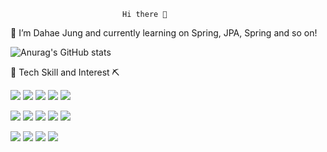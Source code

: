                              Hi there 👋

🐤 I’m Dahae Jung and currently learning on Spring, JPA, Spring and so on!
      
      
![Anurag's GitHub stats](https://github-readme-stats.vercel.app/api?username=jungdahae1225&show_icons=true&theme=aura_dark)

🔨 Tech Skill and Interest ⛏

<img src="https://img.shields.io/badge/JAVA-orange?style=flat-square&logo=Java&logoColor=FECC00"/> <img src="https://img.shields.io/badge/C-gray?style=flat-square&logo=C&logoColor=FECC00"/> <img src="https://img.shields.io/badge/Python-navy?style=flat-square&logo=Java&logoColor=FECC00"/> <img src="https://img.shields.io/badge/H2-blue?style=flat-square"/> <img src="https://img.shields.io/badge/Linux-yellow?style=flat-square&logo=Linux&logoColor=FECC00"/> 

<img src="https://img.shields.io/badge/Spring-green?style=flat-square&logo=Spring&logoColor=FECC00"/> <img src="https://img.shields.io/badge/Javascript-orange?style=flat-square&logo=Javascript&logoColor=FECC00"/> <img src="https://img.shields.io/badge/Spring Boot-green?style=flat-square&logo=Spring Boot&logoColor=FECC00"/> <img src="https://img.shields.io/badge/JPA-teal?style=flat-square"/> <img src="https://img.shields.io/badge/Query Dsl-blue?style=flat-square"/>  

<img src="https://img.shields.io/badge/React-skyblue?style=flat-square&logo=React&logoColor=FECC00"/> <img src="https://img.shields.io/badge/HTML5-green?style=flat-square&logo=HTML5&logoColor=FECC00"/> <img src="https://img.shields.io/badge/CSS3-teal?style=flat-square&logo=CSS3&logoColor=FECC00"/> <img src="https://img.shields.io/badge/Sass-skyblue?style=flat-square&logo=Sass&logoColor=CC6699"/>

